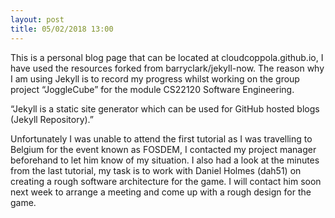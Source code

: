 ```yaml
---
layout: post
title: 05/02/2018 13:00
---
```


This is a personal blog page that can be located at cloudcoppola.github.io, I have used the resources forked from barryclark/jekyll-now. The reason why I am using Jekyll is to record my progress whilst working on the group project “JoggleCube” for the module CS22120 Software Engineering.

“Jekyll is a static site generator which can be used for GitHub hosted blogs (Jekyll Repository).”

Unfortunately I was unable to attend the first tutorial as I was travelling to Belgium for the event known as FOSDEM, I contacted my project manager beforehand to let him know of my situation.  I also had a look at the minutes from the last tutorial, my task is to work with Daniel Holmes (dah51) on creating a rough software architecture for the game. I will contact him soon next week to arrange a meeting and come up with a rough design for the game.

